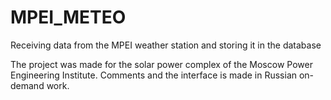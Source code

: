 # MPEI_METEO
Receiving data from the MPEI weather station and storing it in the database

The project was made for the solar power complex of the Moscow Power Engineering Institute. Comments and the interface is made in Russian on-demand work.
